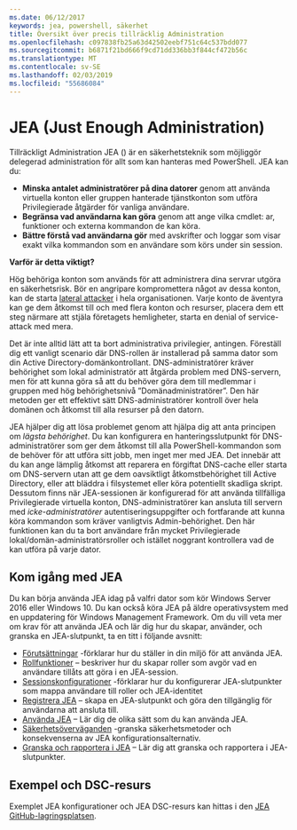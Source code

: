 ```yaml
---
ms.date: 06/12/2017
keywords: jea, powershell, säkerhet
title: Översikt över precis tillräcklig Administration
ms.openlocfilehash: c097838fb25a63d42502eebf751c64c537bdd077
ms.sourcegitcommit: b6871f21bd666f9cd71dd336bb3f844cf472b56c
ms.translationtype: MT
ms.contentlocale: sv-SE
ms.lasthandoff: 02/03/2019
ms.locfileid: "55686084"
---
```

# <a name="just-enough-administration"></a>JEA (Just Enough Administration)

Tillräckligt Administration JEA () är en säkerhetsteknik som möjliggör delegerad administration för allt som kan hanteras med PowerShell.
JEA kan du:

- **Minska antalet administratörer på dina datorer** genom att använda virtuella konton eller gruppen hanterade tjänstkonton som utföra Privilegierade åtgärder för vanliga användare.
- **Begränsa vad användarna kan göra** genom att ange vilka cmdlet: ar, funktioner och externa kommandon de kan köra.
- **Bättre förstå vad användarna gör** med avskrifter och loggar som visar exakt vilka kommandon som en användare som körs under sin session.

**Varför är detta viktigt?**

Hög behöriga konton som används för att administrera dina servrar utgöra en säkerhetsrisk.
Bör en angripare kompromettera något av dessa konton, kan de starta [lateral attacker](http://aka.ms/pth) i hela organisationen.
Varje konto de äventyra kan ge dem åtkomst till och med flera konton och resurser, placera dem ett steg närmare att stjäla företagets hemligheter, starta en denial of service-attack med mera.

Det är inte alltid lätt att ta bort administrativa privilegier, antingen.
Föreställ dig ett vanligt scenario där DNS-rollen är installerad på samma dator som din Active Directory-domänkontrollant.
DNS-administratörer kräver behörighet som lokal administratör att åtgärda problem med DNS-servern, men för att kunna göra så att du behöver göra dem till medlemmar i gruppen med hög behörighetsnivå ”Domänadministratörer”.
Den här metoden ger ett effektivt sätt DNS-administratörer kontroll över hela domänen och åtkomst till alla resurser på den datorn.

JEA hjälper dig att lösa problemet genom att hjälpa dig att anta principen om *lägsta behörighet*.
Du kan konfigurera en hanteringsslutpunkt för DNS-administratörer som ger dem åtkomst till alla PowerShell-kommandon som de behöver för att utföra sitt jobb, men inget mer med JEA.
Det innebär att du kan ange lämplig åtkomst att reparera en förgiftat DNS-cache eller starta om DNS-servern utan att ge dem oavsiktligt åtkomstbehörighet till Active Directory, eller att bläddra i filsystemet eller köra potentiellt skadliga skript.
Dessutom finns när JEA-sessionen är konfigurerad för att använda tillfälliga Privilegierade virtuella konton, DNS-administratörer kan ansluta till servern med *icke-administratörer* autentiseringsuppgifter och fortfarande att kunna köra kommandon som kräver vanligtvis Admin-behörighet.
Den här funktionen kan du ta bort användare från mycket Privilegierade lokal/domän-administratörsroller och istället noggrant kontrollera vad de kan utföra på varje dator.

## <a name="get-started-with-jea"></a>Kom igång med JEA

Du kan börja använda JEA idag på valfri dator som kör Windows Server 2016 eller Windows 10.
Du kan också köra JEA på äldre operativsystem med en uppdatering för Windows Management Framework.
Om du vill veta mer om krav för att använda JEA och lär dig hur du skapar, använder, och granska en JEA-slutpunkt, ta en titt i följande avsnitt:

- [Förutsättningar](prerequisites.md) -förklarar hur du ställer in din miljö för att använda JEA.
- [Rollfunktioner](role-capabilities.md) – beskriver hur du skapar roller som avgör vad en användare tillåts att göra i en JEA-session.
- [Sessionskonfigurationer](session-configurations.md) -förklarar hur du konfigurerar JEA-slutpunkter som mappa användare till roller och JEA-identitet
- [Registrera JEA](register-jea.md) – skapa en JEA-slutpunkt och göra den tillgänglig för användarna att ansluta till.
- [Använda JEA](using-jea.md) – Lär dig de olika sätt som du kan använda JEA.
- [Säkerhetsöverväganden](security-considerations.md) -granska säkerhetsmetoder och konsekvenserna av JEA konfigurationsalternativ.
- [Granska och rapportera i JEA](audit-and-report.md) – Lär dig att granska och rapportera i JEA-slutpunkter.

## <a name="samples-and-dsc-resource"></a>Exempel och DSC-resurs

Exemplet JEA konfigurationer och JEA DSC-resurs kan hittas i den [JEA GitHub-lagringsplatsen](https://github.com/PowerShell/JEA).